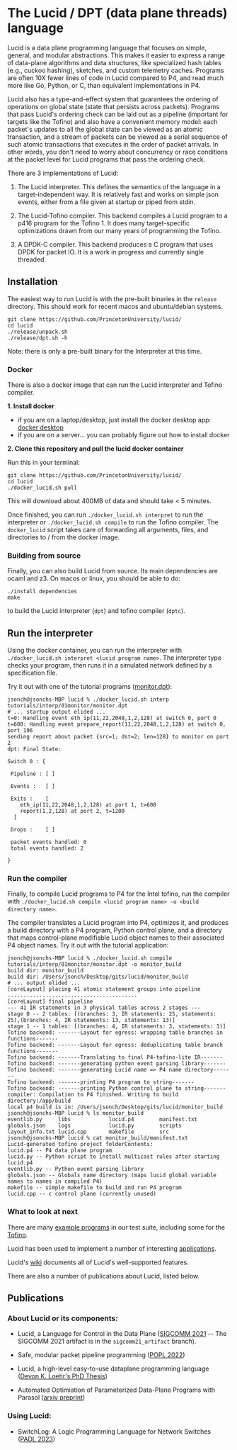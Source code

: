 # The Lucid / DPT (data plane threads) language

Lucid is a data plane programming language that focuses on simple, general, and modular abstractions. This makes it easier to express a range of data-plane algorithms and data structures, like specialized hash tables (e.g., cuckoo hashing), sketches, and custom telemetry caches. Programs are often 10X fewer lines of code in Lucid compared to P4, and read much more like Go, Python, or C, than equivalent implementations in P4. 

Lucid also has a type-and-effect system that guarantees the ordering of operations on global state (state that persists across packets). Programs that pass Lucid's ordering check can be laid out as a pipeline (important for targets like the Tofino) and also have a convenient memory model: each packet's updates to all the global state can be viewed as an atomic transaction, and a stream of packets can be viewed as a serial sequence of such atomic transactions that executes in the order of packet arrivals. In other words, you don't need to worry about concurrency or race conditions at the packet level for Lucid programs that pass the ordering check. 

There are 3 implementations of Lucid: 

1. The Lucid interpreter. This defines the semantics of the language in a target-independent way. It is relatively fast and works on simple json events, either from a file given at startup or piped from stdin.

2. The Lucid-Tofino compiler. This backend compiles a Lucid program to a p416 program for the Tofino 1. It does many target-specific optimizations drawn from our many years of programming the Tofino.
  
3. A DPDK-C compiler. This backend produces a C program that uses DPDK for packet IO. It is a work in progress and currently single threaded. 

## Installation

The easiest way to run Lucid is with the pre-built binaries in the `release` directory. 
This should work for recent macos and ubuntu/debian systems.
```
git clone https://github.com/PrincetonUniversity/lucid/
cd lucid
./release/unpack.sh
./release/dpt.sh -h
```

Note: there is only a pre-built binary for the Interpreter at this time.

### Docker

There is also a docker image that can run the Lucid interpreter and Tofino compiler. 

**1. Install docker**
  - if you are on a laptop/desktop, just install the docker desktop app: [docker desktop](https://www.docker.com/products/docker-desktop/)
  - if you are on a server... you can probably figure out how to install docker

**2. Clone this repository and pull the lucid docker container**

Run this in your terminal:
```
git clone https://github.com/PrincetonUniversity/lucid/
cd lucid
./docker_lucid.sh pull
```

This will download about 400MB of data and should take < 5 minutes. 

Once finished, you can run `./docker_lucid.sh interpret` to run the interpreter or `./docker_lucid.sh compile` to run the Tofino compiler. The `docker_lucid` script takes care of forwarding all arguments, files, and directories to / from the docker image.

### Building from source

Finally, you can also build Lucid from source. Its main dependencies are ocaml and z3. 
On macos or linux, you should be able to do: 
```
./install dependencies
make
```
to build the Lucid interpreter (`dpt`) and tofino compiler (`dptc`).


## Run the interpreter

Using the docker container, you can run the interpreter with `./docker_lucid.sh interpret <lucid program name>`. The interpreter type checks your program, then runs it in a simulated network defined by a specification file. 

Try it out with one of the tutorial programs ([monitor.dpt](https://github.com/PrincetonUniversity/lucid/blob/main/tutorials/interp/01monitor/monitor.dpt)):

```
jsonch@jsonchs-MBP lucid % ./docker_lucid.sh interp tutorials/interp/01monitor/monitor.dpt
# ... startup output elided ...
t=0: Handling event eth_ip(11,22,2048,1,2,128) at switch 0, port 0
t=600: Handling event prepare_report(11,22,2048,1,2,128) at switch 0, port 196
sending report about packet {src=1; dst=2; len=128} to monitor on port 2
dpt: Final State:

Switch 0 : {

 Pipeline : [ ]

 Events :   [ ]

 Exits :    [
    eth_ip(11,22,2048,1,2,128) at port 1, t=600
    report(1,2,128) at port 2, t=1200
  ]

 Drops :    [ ]

 packet events handled: 0
 total events handled: 2

}
```

### Run the compiler

Finally, to compile Lucid programs to P4 for the Intel tofino, run the compiler with `./docker_lucid.sh compile <lucid program name> -o <build directory name>`.

The compiler translates a Lucid program into P4, optimizes it, and produces a build directory with a P4 program, Python control plane, and a directory that maps control-plane modifiable Lucid object names to their associated P4 object names. 
Try it out with the tutorial application: 

```
jsonch@jsonchs-MBP lucid % ./docker_lucid.sh compile tutorials/interp/01monitor/monitor.dpt -o monitor_build
build dir: monitor_build
build dir: /Users/jsonch/Desktop/gits/lucid/monitor_build
# ... output elided ...
[coreLayout] placing 41 atomic statement groups into pipeline
.........................................
[coreLayout] final pipeline
--- 41 IR statements in 3 physical tables across 2 stages ---
stage 0 -- 2 tables: [(branches: 3, IR statements: 25, statements: 25),(branches: 4, IR statements: 13, statements: 13)]
stage 1 -- 1 tables: [(branches: 4, IR statements: 3, statements: 3)]
Tofino backend: -------Layout for egress: wrapping table branches in functions-------
Tofino backend: -------Layout for egress: deduplicating table branch functions-------
Tofino backend: -------Translating to final P4-tofino-lite IR-------
Tofino backend: -------generating python event parsing library-------
Tofino backend: -------generating Lucid name => P4 name directory-------
Tofino backend: -------printing P4 program to string-------
Tofino backend: -------printing Python control plane to string-------
compiler: Compilation to P4 finished. Writing to build directory:/app/build
local p4 build is in: /Users/jsonch/Desktop/gits/lucid/monitor_build
jsonch@jsonchs-MBP lucid % ls monitor_build
eventlib.py     libs            lucid.p4        manifest.txt
globals.json    logs            lucid.py        scripts
layout_info.txt lucid.cpp       makefile        src
jsonch@jsonchs-MBP lucid % cat monitor_build/manifest.txt 
Lucid-generated tofino project folderContents: 
lucid.p4 -- P4 data plane program
lucid.py -- Python script to install multicast rules after starting lucid.p4
eventlib.py -- Python event parsing library
globals.json -- Globals name directory (maps lucid global variable names to names in compiled P4)
makefile -- simple makefile to build and run P4 program
lucid.cpp -- c control plane (currently unused)
```


### What to look at next

There are many [example programs](https://github.com/PrincetonUniversity/lucid/tree/main/examples) in our test suite, including some for the [Tofino](https://github.com/PrincetonUniversity/lucid/tree/main/examples/tofino_apps). 

Lucid has been used to implement a number of interesting [applications](https://github.com/PrincetonUniversity/lucid/tree/main/examples/apps). 

Lucid's [wiki](https://github.com/PrincetonUniversity/lucid/wiki) documents all of Lucid's well-supported features. 

There are also a number of publications about Lucid, listed below.

## Publications

### About Lucid or its components:

- Lucid, a Language for Control in the Data Plane ([SIGCOMM 2021](https://conferences.sigcomm.org/sigcomm/2021/program.html) -- The SIGCOMM 2021 artifact is in the ``sigcomm21_artifact`` branch).

- Safe, modular packet pipeline programming ([POPL 2022](https://dl.acm.org/doi/pdf/10.1145/3498699))

- Lucid, a high-level easy-to-use dataplane programming language ([Devon K. Loehr's PhD Thesis](https://dkloehr.github.io/files/Thesis.pdf))

- Automated Optimiation of Parameterized Data-Plane Programs with Parasol ([arxiv preprint](https://arxiv.org/pdf/2402.11155))

### Using Lucid: 

- SwitchLog: A Logic Programming Language for Network Switches ([PADL 2023](https://par.nsf.gov/servlets/purl/10430321))


